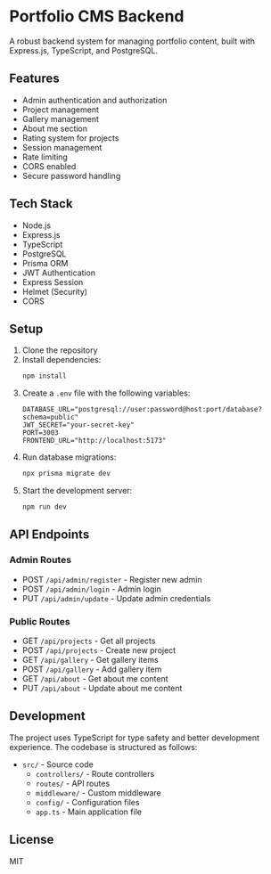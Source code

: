 # Portfolio CMS Backend

A robust backend system for managing portfolio content, built with Express.js, TypeScript, and PostgreSQL.

## Features

- Admin authentication and authorization
- Project management
- Gallery management
- About me section
- Rating system for projects
- Session management
- Rate limiting
- CORS enabled
- Secure password handling

## Tech Stack

- Node.js
- Express.js
- TypeScript
- PostgreSQL
- Prisma ORM
- JWT Authentication
- Express Session
- Helmet (Security)
- CORS

## Setup

1. Clone the repository
2. Install dependencies:
   ```bash
   npm install
   ```
3. Create a `.env` file with the following variables:
   ```
   DATABASE_URL="postgresql://user:password@host:port/database?schema=public"
   JWT_SECRET="your-secret-key"
   PORT=3003
   FRONTEND_URL="http://localhost:5173"
   ```
4. Run database migrations:
   ```bash
   npx prisma migrate dev
   ```
5. Start the development server:
   ```bash
   npm run dev
   ```

## API Endpoints

### Admin Routes
- POST `/api/admin/register` - Register new admin
- POST `/api/admin/login` - Admin login
- PUT `/api/admin/update` - Update admin credentials

### Public Routes
- GET `/api/projects` - Get all projects
- POST `/api/projects` - Create new project
- GET `/api/gallery` - Get gallery items
- POST `/api/gallery` - Add gallery item
- GET `/api/about` - Get about me content
- PUT `/api/about` - Update about me content

## Development

The project uses TypeScript for type safety and better development experience. The codebase is structured as follows:

- `src/` - Source code
  - `controllers/` - Route controllers
  - `routes/` - API routes
  - `middleware/` - Custom middleware
  - `config/` - Configuration files
  - `app.ts` - Main application file

## License

MIT 
